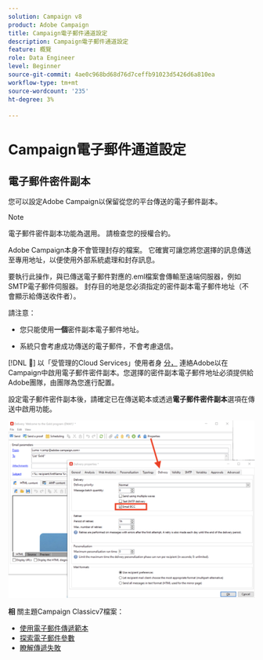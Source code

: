 ```yaml
---
solution: Campaign v8
product: Adobe Campaign
title: Campaign電子郵件通道設定
description: Campaign電子郵件通道設定
feature: 概覽
role: Data Engineer
level: Beginner
source-git-commit: 4ae0c968bd68d76d7ceffb91023d5426d6a810ea
workflow-type: tm+mt
source-wordcount: '235'
ht-degree: 3%

---
```


# Campaign電子郵件通道設定

## 電子郵件密件副本

您可以設定Adobe Campaign以保留從您的平台傳送的電子郵件副本。

>[!NOTE]
>電子郵件密件副本功能為選用。 請檢查您的授權合約。

Adobe Campaign本身不會管理封存的檔案。 它確實可讓您將您選擇的訊息傳送至專用地址，以便使用外部系統處理和封存訊息。

要執行此操作，與已傳送電子郵件對應的.eml檔案會傳輸至遠端伺服器，例如SMTP電子郵件伺服器。 封存目的地是您必須指定的密件副本電子郵件地址（不會顯示給傳送收件者）。

請注意：

* 您只能使用&#x200B;**一個**&#x200B;密件副本電子郵件地址。

* 系統只會考慮成功傳送的電子郵件，不會考慮退信。

[!DNL :speech_balloon:] 以「受管理的Cloud Services」使用者身 [分，](../start/campaign-faq.md#support) 連絡Adobe以在Campaign中啟用電子郵件密件副本。您選擇的密件副本電子郵件地址必須提供給Adobe團隊，由團隊為您進行配置。

設定電子郵件密件副本後，請確定已在傳送範本或透過&#x200B;**電子郵件密件副本**&#x200B;選項在傳送中啟用功能。

![](assets/email-bcc.png)


**相** 關主題Campaign Classicv7檔案：

* [使用電子郵件傳遞範本](https://experienceleague.adobe.com/docs/campaign-classic/using/sending-messages/using-delivery-templates/about-templates.html)
* [探索電子郵件參數](https://experienceleague.adobe.com/docs/campaign-classic/using/sending-messages/sending-emails/sending-an-email/email-parameters.html)
* [瞭解傳遞失敗](https://experienceleague.adobe.com/docs/campaign-classic/using/sending-messages/monitoring-deliveries/understanding-delivery-failures.html)
